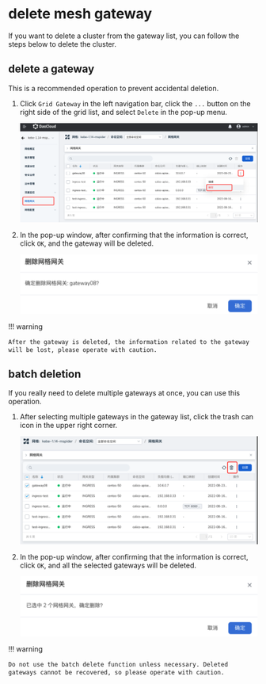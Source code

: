 # delete mesh gateway

If you want to delete a cluster from the gateway list, you can follow the steps below to delete the cluster.

## delete a gateway

This is a recommended operation to prevent accidental deletion.

1. Click `Grid Gateway` in the left navigation bar, click the `...` button on the right side of the grid list, and select `Delete` in the pop-up menu.

    ![delete-gateway](../../images/delete-gate01.png)

2. In the pop-up window, after confirming that the information is correct, click `OK`, and the gateway will be deleted.

    ![delete-gateway](../../images/delete-gate02.png)

!!! warning

    After the gateway is deleted, the information related to the gateway will be lost, please operate with caution.

## batch deletion

If you really need to delete multiple gateways at once, you can use this operation.

1. After selecting multiple gateways in the gateway list, click the trash can icon in the upper right corner.

    ![delete-gateway](../../images/delete-gate03.png)

2. In the pop-up window, after confirming that the information is correct, click `OK`, and all the selected gateways will be deleted.

    ![delete-gateway](../../images/delete-gate04.png)

!!! warning
    
    Do not use the batch delete function unless necessary. Deleted gateways cannot be recovered, so please operate with caution.